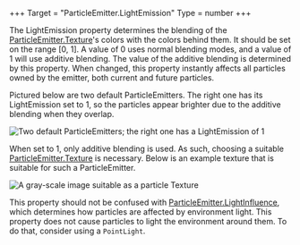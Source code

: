 +++
Target = "ParticleEmitter.LightEmission"
Type = number
+++

The LightEmission property determines the blending of the [ParticleEmitter.Texture](https://developer.roblox.com/api-reference/property/ParticleEmitter/Texture)'s colors with the colors behind them. It should be set on the range [0, 1]. A value of 0 uses normal blending modes, and a value of 1 will use additive blending. The value of the additive blending is determined by this property. When changed, this property instantly affects all particles owned by the emitter, both current and future particles.Pictured below are two default ParticleEmitters. The right one has its LightEmission set to 1, so the particles appear brighter due to the additive blending when they overlap.![Two default ParticleEmitters; the right one has a LightEmission of 1][1]When set to 1, only additive blending is used. As such, choosing a suitable [ParticleEmitter.Texture](https://developer.roblox.com/api-reference/property/ParticleEmitter/Texture) is necessary. Below is an example texture that is suitable for such a ParticleEmitter.![A gray-scale image suitable as a particle Texture][2]This property should not be confused with [ParticleEmitter.LightInfluence](https://developer.roblox.com/api-reference/property/ParticleEmitter/LightInfluence), which determines how particles are affected by environment light. This property does not cause particles to light the environment around them. To do that, consider using a `PointLight`.[1]: https://developer.roblox.com/assets/bltfaa542eee7781432/ParticleEmitter_LightEmission.png[2]: https://developer.roblox.com/assets/bltf793b94e42b0b6bf/aura.png
